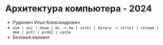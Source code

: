 # Архитектура компьютера - 2024

- Рудкевич Илья Александрович
- `asm | acc | neum | mc -> hw | instr | binary -> struct | stream | mem | pstr | prob1 | cache`
- Базовый вариант